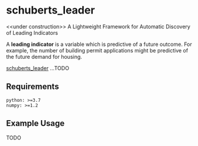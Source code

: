 # schuberts_leader
&lt;&lt;under construction>> A Lightweight Framework for Automatic Discovery of Leading Indicators

A **leading indicator** is a variable which is predictive of a future outcome. For example, the number of building permit applications might be predictive of the future demand for housing. 

[schuberts_leader](https://github.com/J-sephB-lt-n/schuberts_leader) ...TODO

## Requirements

```
python: >=3.7
numpy: >=1.2
```

## Example Usage
TODO
